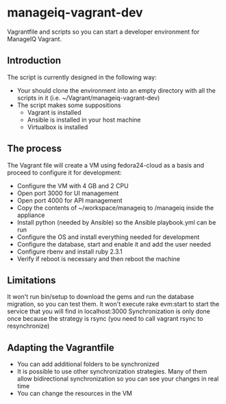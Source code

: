 # manageiq-vagrant-dev
Vagrantfile and scripts so you can start a developer environment for ManageIQ Vagrant.

## Introduction ##
The script is currently designed in the following way:

- Your should clone the environment into an empty directory with all the scripts in it (i.e. ~/Vagrant/manageiq-vagrant-dev)
- The script makes some suppositions
  - Vagrant is installed
  - Ansible is installed in your host machine
  - Virtualbox is installed

## The process ##

The Vagrant file will create a VM using fedora24-cloud as a basis and proceed to configure it for development:
- Configure the VM with 4 GB and 2 CPU
- Open port 3000 for UI management
- Open port 4000 for API management
- Copy the contents of ~/workspace/manageiq to /manageiq inside the appliance
- Install python (needed by Ansible) so the Ansible playbook.yml can be run
- Configure the OS and install everything needed for development
- Configure the database, start and enable it and add the user needed
- Configure rbenv and install ruby 2.3.1
- Verify if reboot is necessary and then reboot the machine

## Limitations ##
It won't run bin/setup to download the gems and run the database migration, so you can test them.
It won't execute rake evm:start to start the service that you will find in localhost:3000
Synchronization is only done once because the strategy is rsync (you need to call vagrant rsync to resynchronize)

## Adapting the Vagrantfile ##
- You can add additional folders to be synchronized
- It is possible to use other synchronization strategies. Many of them allow bidirectional synchronization so you can see your changes in real time
- You can change the resources in the VM

